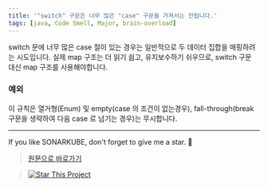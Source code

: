 ```yaml
---
title: '"switch" 구문은 너무 많은 "case" 구문을 가져서는 안됩니다.'
tags: [java, Code Smell, Major, brain-overload]
---
```


switch 문에 너무 많은 case 절이 있는 경우는 일반적으로 두 데이터 집합을 매핑하려는 시도입니다.
실제 map 구조는 더 읽기 쉽고, 유지보수하기 쉬우므로, switch 구문 대신 map 구조를 사용해야합니다.

### 예외

이 규칙은 열거형(Enum) 및 empty(case 의 조건이 없는경우), fall-through(break 구문을 생략하여 다음 case 로 넘기는 경우)는 무시합니다.

---

If you like SONARKUBE, don't forget to give me a star. :star2:

> [원문으로 바로가기](https://rules.sonarsource.com/java/tag/brain-overload/RSPEC-1479)

> [![Star This Project](https://img.shields.io/github/stars/kantabile/sonarkube.svg?label=Stars&style=social)](https://github.com/kantabile/sonarkube)
